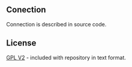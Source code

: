 ## Conection

Connection is described in source code.

## License

[GPL V2](https://www.gnu.org/licenses/old-licenses/gpl-2.0.html) - included with repository in text format.
